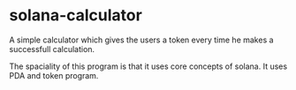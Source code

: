 # solana-calculator
A simple calculator which gives the users a token every time he makes a successfull calculation.

The spaciality of this program is that it uses core concepts of solana. It uses PDA and token program.
